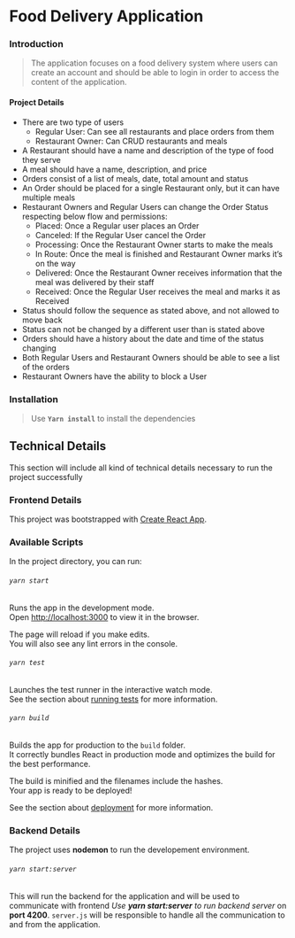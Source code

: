 # Food Delivery Application

### Introduction

> The application focuses on a food delivery system where users can create an account and should be able to login in order to access the content of the application. 
#### Project Details
- There are two type of users
    * Regular User: Can see all restaurants and place orders from them
    * Restaurant Owner: Can CRUD restaurants and meals
- A Restaurant should have a name and description of the type of food they serve
- A meal should have a name, description, and price
- Orders consist of a list of meals, date, total amount and status
- An Order should be placed for a single Restaurant only, but it can have multiple meals
- Restaurant Owners and Regular Users can change the Order Status respecting below flow and permissions:
    * Placed: Once a Regular user places an Order
    * Canceled: If the Regular User cancel the Order
    * Processing: Once the Restaurant Owner starts to make the meals
    * In Route: Once the meal is finished and Restaurant Owner marks it’s on the way
    * Delivered: Once the Restaurant Owner receives information that the meal was delivered by their staff
    * Received: Once the Regular User receives the meal and marks it as Received
- Status should follow the sequence as stated above, and not allowed to move back
- Status can not be changed by a different user than is stated above
- Orders should have a history about the date and time of the status changing
- Both Regular Users and Restaurant Owners should be able to see a list of the orders
- Restaurant Owners have the ability to block a User

### Installation

> Use **`Yarn install`** to install the dependencies

## Technical Details
This section will include all kind of technical details necessary to run the project successfully

### Frontend Details

This project was bootstrapped with [Create React App](https://github.com/facebook/create-react-app).

### Available Scripts

In the project directory, you can run:

###### `yarn start`

Runs the app in the development mode.\
Open [http://localhost:3000](http://localhost:3000) to view it in the browser.

The page will reload if you make edits.\
You will also see any lint errors in the console.

###### `yarn test`

Launches the test runner in the interactive watch mode.\
See the section about [running tests](https://facebook.github.io/create-react-app/docs/running-tests) for more information.

###### `yarn build`

Builds the app for production to the `build` folder.\
It correctly bundles React in production mode and optimizes the build for the best performance.

The build is minified and the filenames include the hashes.\
Your app is ready to be deployed!

See the section about [deployment](https://facebook.github.io/create-react-app/docs/deployment) for more information.

### Backend Details
The project uses **nodemon** to run the developement environment. 

###### `yarn start:server` 
This will run the backend for the application and will be used to communicate with frontend
_Use **yarn start:server** to run backend server_ on **port 4200**. `server.js` will be responsible to handle all the communication to and from the application.

